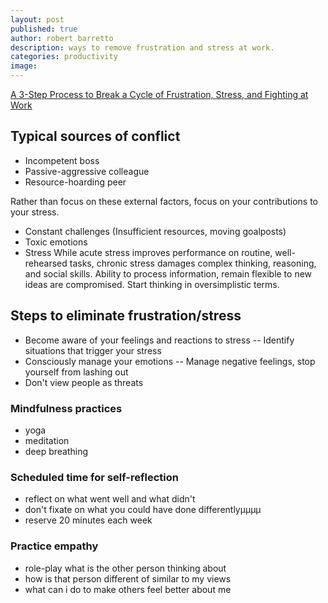 ```yaml
---
layout: post
published: true
author: robert barretto
description: ways to remove frustration and stress at work.
categories: productivity
image:
---
```


[A 3-Step Process to Break a Cycle of Frustration, Stress, and Fighting at Work](https://hbr.org/2017/07/a-3-step-process-to-break-a-cycle-of-frustration-stress-and-fighting-at-work)

## Typical sources of conflict
- Incompetent boss
- Passive-aggressive colleague
- Resource-hoarding peer

Rather than focus on these external factors, focus on your contributions to your stress.
- Constant challenges
(Insufficient resources, moving goalposts)
- Toxic emotions
- Stress
While acute stress improves performance on routine, well-rehearsed tasks, chronic stress damages complex thinking, reasoning, and social skills.  Ability to process information, remain flexible to new ideas are compromised.  Start thinking in oversimplistic terms.

## Steps to eliminate frustration/stress
- Become aware of your feelings and reactions to stress
-- Identify situations that trigger your stress
- Consciously manage your emotions
-- Manage negative feelings, stop yourself from lashing out
- Don't view people as threats

### Mindfulness practices
- yoga
- meditation
- deep breathing

### Scheduled time for self-reflection
- reflect on what went well and what didn't
- don't fixate on what you could have done differentlyµµµµ
- reserve 20 minutes each week

### Practice empathy
- role-play what is the other person thinking about
- how is that person different of similar to my views
- what can i do to make others feel better about me
